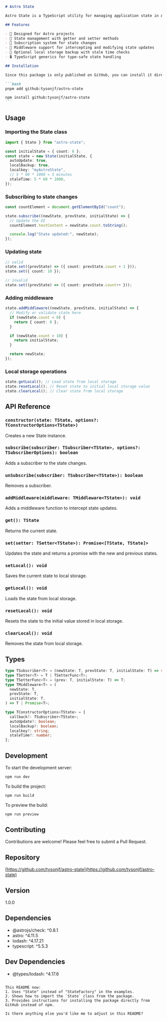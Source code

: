 ````markdown
# Astro State

Astro State is a TypeScript utility for managing application state in Astro projects. It provides subscription capabilities, middleware support, and optional local storage backup.

## Features

- 🚀 Designed for Astro projects
- 🔄 State management with getter and setter methods
- 📡 Subscription system for state changes
- 🔗 Middleware support for intercepting and modifying state updates
- 💾 Optional local storage backup with stale time checks
- 🔒 TypeScript generics for type-safe state handling

## Installation

Since this package is only published on GitHub, you can install it directly from the repository:

```bash
pnpm add github:tysonjf/astro-state

npm install github:tysonjf/astro-state
```
````

## Usage

### Importing the State class

```typescript
import { State } from "astro-state";

const initialState = { count: 0 };
const state = new State(initialState, {
  autoUpdate: true,
  localBackup: true,
  localkey: "myAstroState",
  // 5 * 60 * 1000 = 5 minutes
  staleTime: 5 * 60 * 1000,
});
```

### Subscribing to state changes

```typescript
const countElement = document.getElementById("count");

state.subscribe((newState, prevState, initialState) => {
  // Update the UI
  countElement.textContent = newState.count.toString();

  console.log("State updated:", newState);
});
```

### Updating state

```typescript
// valid
state.set((prevState) => ({ count: prevState.count + 1 }));
state.set({ count: 10 });

// invalid
state.set((prevState) => ({ count: prevState.count++ }));
```

### Adding middleware

```typescript
state.addMiddleware((newState, prevState, initialState) => {
  // Modify or validate state here
  if (newState.count < 0) {
    return { count: 0 };
  }

  if (newState.count > 10) {
    return initialState;
  }

  return newState;
});
```

### Local storage operations

```typescript
state.getLocal(); // Load state from local storage
state.resetLocal(); // Reset state to initial local storage value
state.clearLocal(); // Clear state from local storage
```

## API Reference

### `constructor(state: TState, options?: TConstructorOptions<TState>)`

Creates a new State instance.

### `subscribe(subscriber: TSubscriber<TState>, options?: TSubscriberOptions): boolean`

Adds a subscriber to the state changes.

### `unSubscribe(subscriber: TSubscriber<TState>): boolean`

Removes a subscriber.

### `addMiddleware(middleware: TMiddleware<TState>): void`

Adds a middleware function to intercept state updates.

### `get(): TState`

Returns the current state.

### `set(setter: TSetter<TState>): Promise<[TState, TState]>`

Updates the state and returns a promise with the new and previous states.

### `setLocal(): void`

Saves the current state to local storage.

### `getLocal(): void`

Loads the state from local storage.

### `resetLocal(): void`

Resets the state to the initial value stored in local storage.

### `clearLocal(): void`

Removes the state from local storage.

## Types

```typescript
type TSubscriber<T> = (newState: T, prevState: T, initialState: T) => void;
type TSetter<T> = T | TSetterFunc<T>;
type TSetterFunc<T> = (prev: T, initialState: T) => T;
type TMiddleware<T> = (
  newState: T,
  prevState: T,
  initialState: T,
) => T | Promise<T>;

type TConstructorOptions<TState> = {
  callback?: TSubscriber<TState>;
  autoUpdate?: boolean;
  localBackup?: boolean;
  localkey?: string;
  staleTime?: number;
};
```

## Development

To start the development server:

```bash
npm run dev
```

To build the project:

```bash
npm run build
```

To preview the build:

```bash
npm run preview
```

## Contributing

Contributions are welcome! Please feel free to submit a Pull Request.

## Repository

[https://github.com/tysonjf/astro-state](https://github.com/tysonjf/astro-state)

## Version

1.0.0

## Dependencies

- @astrojs/check: ^0.8.1
- astro: ^4.11.5
- lodash: ^4.17.21
- typescript: ^5.5.3

## Dev Dependencies

- @types/lodash: ^4.17.6

```

This README now:
1. Uses "State" instead of "StateFactory" in the examples.
2. Shows how to import the `State` class from the package.
3. Provides instructions for installing the package directly from GitHub instead of npm.

Is there anything else you'd like me to adjust in this README?
```
